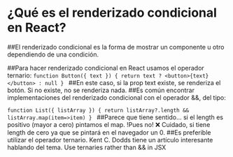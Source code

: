 # ¿Qué es el renderizado condicional en React?
##El renderizado condicional es la forma de mostrar un componente u otro dependiendo de una condición.

##Para hacer renderizado condicional en React usamos el operador ternario:
`function Button({ text }) {
  return text
    ? <button>{text}</button>
    : null
}
`
##En este caso, si la prop text existe, se renderiza el botón. Si no existe, no se renderiza nada.
##Es común encontrar implementaciones del renderizado condicional con el operador &&, del tipo:

`function List({ listArray }) {
  return listArray?.length && listArray.map(item=>item)
}
`
##Parece que tiene sentido... si el length es positivo (mayor a cero) pintamos el map. !Pues no! ❌ Cuidado, si tiene length de cero ya que se pintará en el navegador un 0.
##Es preferible utilizar el operador ternario. Kent C. Dodds tiene un artículo interesante hablando del tema. Use ternaries rather than && in JSX
